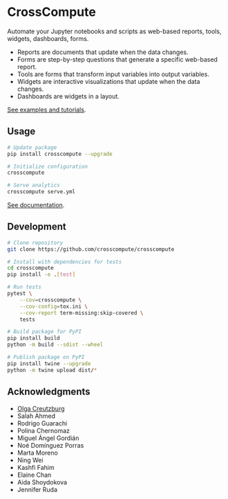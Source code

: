 # CrossCompute

Automate your Jupyter notebooks and scripts as web-based reports, tools, widgets, dashboards, forms.

- Reports are documents that update when the data changes.
- Forms are step-by-step questions that generate a specific web-based report.
- Tools are forms that transform input variables into output variables.
- Widgets are interactive visualizations that update when the data changes.
- Dashboards are widgets in a layout.

[See examples and tutorials](https://crosscompute.com).

## Usage

```bash
# Update package
pip install crosscompute --upgrade

# Initialize configuration
crosscompute

# Serve analytics
crosscompute serve.yml
```

[See documentation](https://github.com/crosscompute/crosscompute-docs).

## Development

```bash
# Clone repository
git clone https://github.com/crosscompute/crosscompute

# Install with dependencies for tests
cd crosscompute
pip install -e .[test]

# Run tests
pytest \
    --cov=crosscompute \
    --cov-config=tox.ini \
    --cov-report term-missing:skip-covered \
    tests

# Build package for PyPI
pip install build
python -m build --sdist --wheel

# Publish package on PyPI
pip install twine --upgrade
python -m twine upload dist/*
```

## Acknowledgments

- [Olga Creutzburg](https://www.linkedin.com/in/olga-creutzburg)
- Salah Ahmed
- Rodrigo Guarachi
- Polina Chernomaz
- Miguel Ángel Gordián
- Noé Domínguez Porras
- Marta Moreno
- Ning Wei
- Kashfi Fahim
- Elaine Chan
- Aida Shoydokova
- Jennifer Ruda
